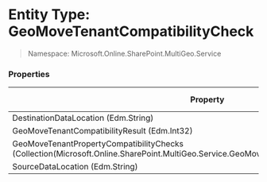 # Entity Type: GeoMoveTenantCompatibilityCheck

> Namespace: Microsoft.Online.SharePoint.MultiGeo.Service

### Properties

Property | SPO | SP 2019 | SP 2016 | SP 2013
----------|:---:|:-------:|:-------:|:-------:
DestinationDataLocation (Edm.String) | ✅ | ❌ | ❌ | ❌
GeoMoveTenantCompatibilityResult (Edm.Int32) | ✅ | ❌ | ❌ | ❌
GeoMoveTenantPropertyCompatibilityChecks (Collection(Microsoft.Online.SharePoint.MultiGeo.Service.GeoMoveTenantPropertyCompatibilityCheck)) | ✅ | ❌ | ❌ | ❌
SourceDataLocation (Edm.String) | ✅ | ❌ | ❌ | ❌